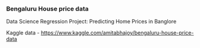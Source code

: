 ### Bengaluru House price data
Data Science Regression Project: Predicting Home Prices in Banglore

Kaggle data - https://www.kaggle.com/amitabhajoy/bengaluru-house-price-data

